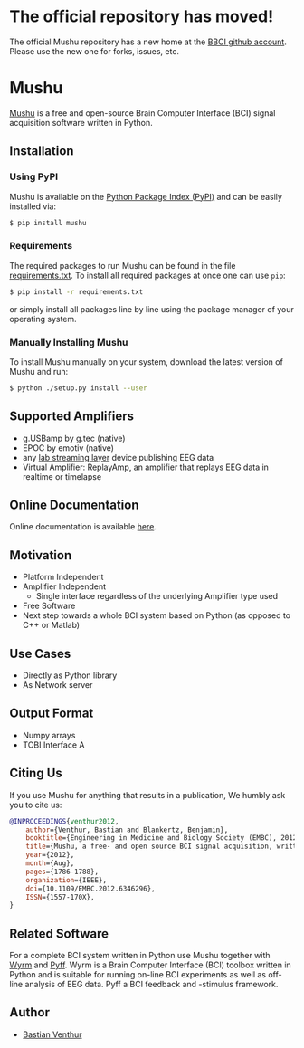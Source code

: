 # The official repository has moved!

The official Mushu repository has a new home at the [BBCI github account][bbci].
Please use the new one for forks, issues, etc.

  [bbci]: https://github.com/bbci/mushu

Mushu
=====

[Mushu][mushu] is a free and open-source Brain Computer Interface (BCI) signal
acquisition software written in Python.

  [mushu]: http://bbci.de/mushu

Installation
------------


### Using PyPI

Mushu is available on the [Python Package Index (PyPI)][pypi] and can be easily
installed via:

```bash
$ pip install mushu
```

  [pypi]: https://pypi.python.org/pypi/Mushu


### Requirements

The required packages to run Mushu can be found in the file
[requirements.txt](requirements.txt). To install all required packages at once
one can use `pip`:

```sh
$ pip install -r requirements.txt
```

or simply install all packages line by line using the package manager of your
operating system.


### Manually Installing Mushu

To install Mushu manually on your system, download the latest version of Mushu
and run:

```sh
$ python ./setup.py install --user
```

Supported Amplifiers
--------------------

  * g.USBamp by g.tec (native)
  * EPOC by emotiv (native)
  * any [lab streaming layer][lsl] device publishing EEG data
  * Virtual Amplifier: ReplayAmp, an amplifier that replays EEG data in realtime
    or timelapse

  [lsl]: https://code.google.com/p/labstreaminglayer/

Online Documentation
--------------------

Online documentation is available [here][mushudoc].

  [mushudoc]: http://venthur.github.io/mushu

Motivation
----------

  * Platform Independent
  * Amplifier Independent
    * Single interface regardless of the underlying Amplifier type used
  * Free Software
  * Next step towards a whole BCI system based on Python (as opposed to C++ or
    Matlab)

Use Cases
---------

  * Directly as Python library
  * As Network server


Output Format
-------------

  * Numpy arrays
  * TOBI Interface A


Citing Us
---------

If you use Mushu for anything that results in a publication, We humbly ask you
to cite us:

```bibtex
@INPROCEEDINGS{venthur2012,
    author={Venthur, Bastian and Blankertz, Benjamin},
    booktitle={Engineering in Medicine and Biology Society (EMBC), 2012 Annual International Conference of the IEEE},
    title={Mushu, a free- and open source BCI signal acquisition, written in Python},
    year={2012},
    month={Aug},
    pages={1786-1788},
    organization={IEEE},
    doi={10.1109/EMBC.2012.6346296},
    ISSN={1557-170X},
}
```

Related Software
----------------

For a complete BCI system written in Python use Mushu together with
[Wyrm][wyrm] and [Pyff][pyff]. Wyrm is a Brain Computer Interface (BCI) toolbox
written in Python and is suitable for running on-line BCI experiments as well as
off-line analysis of EEG data. Pyff a BCI feedback and -stimulus framework.

  [pyff]: http://github.com/venthur/pyff
  [wyrm]: http://github.com/venthur/wyrm



Author
------

  * [Bastian Venthur][venthur]


  [venthur]: http://venthur.de

